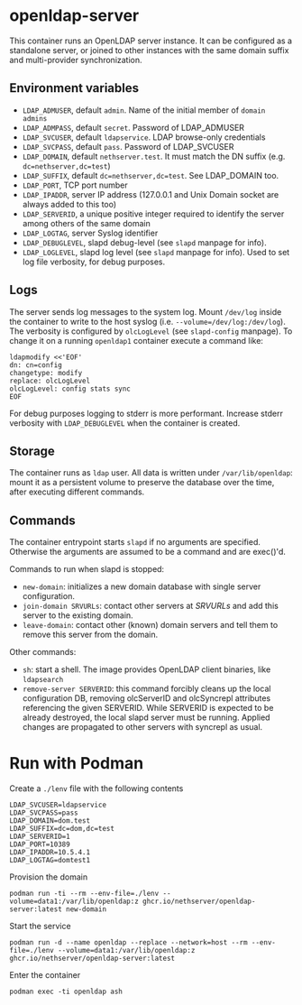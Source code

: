 # openldap-server

This container runs an OpenLDAP server instance. It can be configured as a
standalone server, or joined to other instances with the same domain
suffix and multi-provider synchronization.

## Environment variables

* `LDAP_ADMUSER`, default `admin`. Name of the initial member of `domain admins`
* `LDAP_ADMPASS`, default `secret`. Password of LDAP_ADMUSER
* `LDAP_SVCUSER`, default `ldapservice`. LDAP browse-only credentials
* `LDAP_SVCPASS`, default `pass`. Password of LDAP_SVCUSER
* `LDAP_DOMAIN`, default `nethserver.test`. It must match the DN suffix
  (e.g. `dc=nethserver,dc=test`)
* `LDAP_SUFFIX`, default `dc=nethserver,dc=test`. See LDAP_DOMAIN too.
* `LDAP_PORT`, TCP port number
* `LDAP_IPADDR`, server IP address (127.0.0.1 and Unix Domain socket are
  always added to this too)
* `LDAP_SERVERID`, a unique positive integer required to identify the
  server among others of the same domain
* `LDAP_LOGTAG`, server Syslog identifier
* `LDAP_DEBUGLEVEL`, slapd debug-level (see `slapd` manpage for info).
* `LDAP_LOGLEVEL`, slapd log level (see `slapd` manpage for info).
  Used to set log file verbosity, for debug purposes.

## Logs

The server sends log messages to the system log. Mount `/dev/log` inside
the container to write to the host syslog (i.e.
`--volume=/dev/log:/dev/log`). The verbosity is configured by
`olcLogLevel` (see `slapd-config` manpage). To change it on a running
`openldap1` container execute a command like:

    ldapmodify <<'EOF'
    dn: cn=config
    changetype: modify
    replace: olcLogLevel
    olcLogLevel: config stats sync
    EOF

For debug purposes logging to stderr is more performant. Increase stderr
verbosity with `LDAP_DEBUGLEVEL` when the container is created.

## Storage

The container runs as `ldap` user. All data is written under
`/var/lib/openldap`: mount it as a persistent volume to preserve the
database over the time, after executing different commands.

## Commands

The container entrypoint starts `slapd` if no arguments are specified.
Otherwise the arguments are assumed to be a command and are exec()'d.

Commands to run when slapd is stopped:

* `new-domain`: initializes a new domain database with single server
  configuration.
* `join-domain SRVURLs`: contact other servers at _SRVURLs_ and add this
  server to the existing domain.
* `leave-domain`: contact other (known) domain servers and tell them to
  remove this server from the domain.

Other commands:
* `sh`: start a shell. The image provides OpenLDAP client binaries, like
  `ldapsearch`
* `remove-server SERVERID`: this command forcibly cleans up the local
  configuration DB, removing olcServerID and olcSyncrepl attributes
  referencing the given SERVERID.  While SERVERID is expected to be
  already destroyed, the local slapd server must be running. Applied
  changes are propagated to other servers with syncrepl as usual.

# Run with Podman

Create a `./lenv` file with the following contents

    LDAP_SVCUSER=ldapservice
    LDAP_SVCPASS=pass
    LDAP_DOMAIN=dom.test
    LDAP_SUFFIX=dc=dom,dc=test
    LDAP_SERVERID=1
    LDAP_PORT=10389
    LDAP_IPADDR=10.5.4.1
    LDAP_LOGTAG=domtest1

Provision the domain

    podman run -ti --rm --env-file=./lenv --volume=data1:/var/lib/openldap:z ghcr.io/nethserver/openldap-server:latest new-domain

Start the service

    podman run -d --name openldap --replace --network=host --rm --env-file=./lenv --volume=data1:/var/lib/openldap:z ghcr.io/nethserver/openldap-server:latest

Enter the container

    podman exec -ti openldap ash
